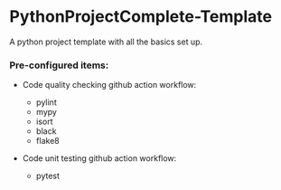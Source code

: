 # PythonProjectComplete-Template
A python project template with all the basics set up.


### Pre-configured items:
- Code quality checking github action workflow:
  - pylint
  - mypy
  - isort
  - black
  - flake8
  
- Code unit testing github action workflow:
  - pytest

